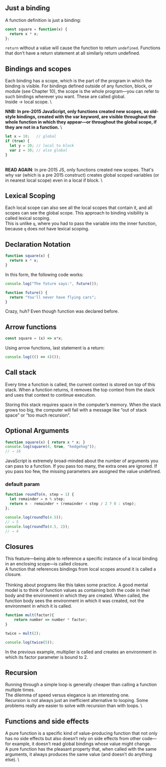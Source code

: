 ## Just a binding

A function definition is just a binding:

```javascript
const square = function(x) {
  return x * x;
};
```

`return` without a value will cause the function to return `undefined`.
Functions that don’t have a return statement at all similarly return undefined.


## Bindings and scopes

Each binding has a scope, which is the part of the program in which the binding is visible. 
For bindings defined outside of any function, block, or module (see Chapter 10), the scope is the whole program—you can refer to such bindings wherever you want. These are called global. \
Inside -> local scope. \

__NNB: In pre-2015 JavaScript, only functions created new scopes, so old-style bindings, created with the var keyword, are visible throughout the whole function in which they appear—or throughout the global scope, if they are not in a function.__
\

```javascript
let x = 10;   // global
if (true) {
  let y = 20; // local to block
  var z = 30; // also global
}
```
\
__READ AGAIN__: In pre-2015 JS, only functions created new scopes. That's why var (which is a pre 2015 construct) creates global scoped variables (or in nearest local scope) even in a local if block.
\

## Lexical Scoping

Each local scope can also see all the local scopes that contain it, and all scopes can see the global scope. This approach to binding visibility is called lexical scoping. \
This is unlike `q`, where you had to pass the variable into the inner function, because `q` does not have lexical scoping.

## Declaration Notation

```javascript
function square(x) {
  return x * x;
}
```

In this form, the following code works:


```javascript
console.log("The future says:", future());

function future() {
  return "You'll never have flying cars";
}
```

Crazy, huh? Even though function was declared before.

## Arrow functions

```javascript
const square = (x) => x*x;
```
Using arrow functions, last statement is a return:

```javascript
console.log((() => 4)());
```

## Call stack

Every time a function is called, the current context is stored on top of this stack. When a function returns, it removes the top context from the stack and uses that context to continue execution.

Storing this stack requires space in the computer’s memory. When the stack grows too big, the computer will fail with a message like “out of stack space” or “too much recursion”.

## Optional Arguments

```javascript
function square(x) { return x * x; }
console.log(square(4, true, "hedgehog"));
// → 16
```

JavaScript is extremely broad-minded about the number of arguments you can pass to a function. If you pass too many, the extra ones are ignored. If you pass too few, the missing parameters are assigned the value undefined.

### default param

```javascript
function roundTo(n, step = 1) {
  let remainder = n % step;
  return n - remainder + (remainder < step / 2 ? 0 : step);
};

console.log(roundTo(4.5));
// → 5
console.log(roundTo(4.5, 2));
// → 4
```

## Closures

This feature—being able to reference a specific instance of a local binding in an enclosing scope—is called closure. \
A function that references bindings from local scopes around it is called a closure. \
\
Thinking about programs like this takes some practice. A good mental model is to think of function values as containing both the code in their body and the environment in which they are created. When called, the function body sees the environment in which it was created, not the environment in which it is called.

```javascript
function mult(factor){
    return number => number * factor; 
}

twice = mult(2);

console.log(twice(5));
```

In the previous example, multiplier is called and creates an environment in which its factor parameter is bound to 2. 

## Recursion

Running through a simple loop is generally cheaper than calling a function multiple times. \
The dilemma of speed versus elegance is an interesting one. \
Recursion is not always just an inefficient alternative to looping. Some problems really are easier to solve with recursion than with loops. \

## Functions and side effects

A pure function is a specific kind of value-producing function that not only has no side effects but also doesn’t rely on side effects from other code—for example, it doesn’t read global bindings whose value might change. \
A pure function has the pleasant property that, when called with the same arguments, it always produces the same value (and doesn’t do anything else). \
